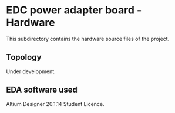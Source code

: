 # EDC power adapter board - Hardware
This subdirectory contains the hardware source files of the project.

## Topology

Under development.

## EDA software used

Altium Designer 20.1.14 Student Licence.